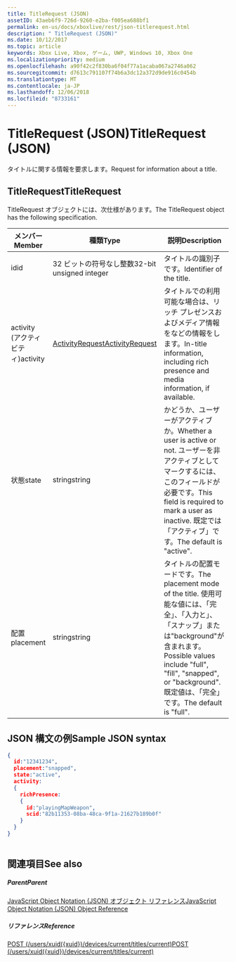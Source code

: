 ```yaml
---
title: TitleRequest (JSON)
assetID: 43aeb6f9-726d-9260-e2ba-f005ea688bf1
permalink: en-us/docs/xboxlive/rest/json-titlerequest.html
description: " TitleRequest (JSON)"
ms.date: 10/12/2017
ms.topic: article
keywords: Xbox Live, Xbox, ゲーム, UWP, Windows 10, Xbox One
ms.localizationpriority: medium
ms.openlocfilehash: a90f42c2f830ba6f04f77a1acaba067a2746a062
ms.sourcegitcommit: d7613c791107f74b6a3dc12a372d9de916c0454b
ms.translationtype: MT
ms.contentlocale: ja-JP
ms.lasthandoff: 12/06/2018
ms.locfileid: "8733161"
---
```

# <a name="titlerequest-json"></a><span data-ttu-id="37de6-104">TitleRequest (JSON)</span><span class="sxs-lookup"><span data-stu-id="37de6-104">TitleRequest (JSON)</span></span>
<span data-ttu-id="37de6-105">タイトルに関する情報を要求します。</span><span class="sxs-lookup"><span data-stu-id="37de6-105">Request for information about a title.</span></span> 
<a id="ID4EN"></a>

 
## <a name="titlerequest"></a><span data-ttu-id="37de6-106">TitleRequest</span><span class="sxs-lookup"><span data-stu-id="37de6-106">TitleRequest</span></span>
 
<span data-ttu-id="37de6-107">TitleRequest オブジェクトには、次仕様があります。</span><span class="sxs-lookup"><span data-stu-id="37de6-107">The TitleRequest object has the following specification.</span></span>
 
| <span data-ttu-id="37de6-108">メンバー</span><span class="sxs-lookup"><span data-stu-id="37de6-108">Member</span></span>| <span data-ttu-id="37de6-109">種類</span><span class="sxs-lookup"><span data-stu-id="37de6-109">Type</span></span>| <span data-ttu-id="37de6-110">説明</span><span class="sxs-lookup"><span data-stu-id="37de6-110">Description</span></span>| 
| --- | --- | --- | 
| <span data-ttu-id="37de6-111">id</span><span class="sxs-lookup"><span data-stu-id="37de6-111">id</span></span>| <span data-ttu-id="37de6-112">32 ビットの符号なし整数</span><span class="sxs-lookup"><span data-stu-id="37de6-112">32-bit unsigned integer</span></span>| <span data-ttu-id="37de6-113">タイトルの識別子です。</span><span class="sxs-lookup"><span data-stu-id="37de6-113">Identifier of the title.</span></span>| 
| <span data-ttu-id="37de6-114">activity (アクティビティ)</span><span class="sxs-lookup"><span data-stu-id="37de6-114">activity</span></span>| [<span data-ttu-id="37de6-115">ActivityRequest</span><span class="sxs-lookup"><span data-stu-id="37de6-115">ActivityRequest</span></span>](json-activityrequest.md)| <span data-ttu-id="37de6-116">タイトルでの利用可能な場合は、リッチ プレゼンスおよびメディア情報をなどの情報をします。</span><span class="sxs-lookup"><span data-stu-id="37de6-116">In-title information, including rich presence and media information, if available.</span></span>| 
| <span data-ttu-id="37de6-117">状態</span><span class="sxs-lookup"><span data-stu-id="37de6-117">state</span></span>| <span data-ttu-id="37de6-118">string</span><span class="sxs-lookup"><span data-stu-id="37de6-118">string</span></span>| <span data-ttu-id="37de6-119">かどうか、ユーザーがアクティブか。</span><span class="sxs-lookup"><span data-stu-id="37de6-119">Whether a user is active or not.</span></span> <span data-ttu-id="37de6-120">ユーザーを非アクティブとしてマークするには、このフィールドが必要です。</span><span class="sxs-lookup"><span data-stu-id="37de6-120">This field is required to mark a user as inactive.</span></span> <span data-ttu-id="37de6-121">既定では「アクティブ」です。</span><span class="sxs-lookup"><span data-stu-id="37de6-121">The default is "active".</span></span>| 
| <span data-ttu-id="37de6-122">配置</span><span class="sxs-lookup"><span data-stu-id="37de6-122">placement</span></span>| <span data-ttu-id="37de6-123">string</span><span class="sxs-lookup"><span data-stu-id="37de6-123">string</span></span>| <span data-ttu-id="37de6-124">タイトルの配置モードです。</span><span class="sxs-lookup"><span data-stu-id="37de6-124">The placement mode of the title.</span></span> <span data-ttu-id="37de6-125">使用可能な値には、「完全」、「入力と」、「スナップ」または"background"が含まれます。</span><span class="sxs-lookup"><span data-stu-id="37de6-125">Possible values include "full", "fill", "snapped", or "background".</span></span> <span data-ttu-id="37de6-126">既定値は、「完全」です。</span><span class="sxs-lookup"><span data-stu-id="37de6-126">The default is "full".</span></span>| 
  
<a id="ID4EJC"></a>

 
## <a name="sample-json-syntax"></a><span data-ttu-id="37de6-127">JSON 構文の例</span><span class="sxs-lookup"><span data-stu-id="37de6-127">Sample JSON syntax</span></span>
 

```json
{
  id:"12341234",
  placement:"snapped",
  state:"active",
  activity:
  {
    richPresence:
    {
      id:"playingMapWeapon",
      scid:"82b11353-08ba-48ca-9f1a-21627b189b0f"
    }
  }
}
    
```

  
<a id="ID4ESC"></a>

 
## <a name="see-also"></a><span data-ttu-id="37de6-128">関連項目</span><span class="sxs-lookup"><span data-stu-id="37de6-128">See also</span></span>
 
<a id="ID4EUC"></a>

 
##### <a name="parent"></a><span data-ttu-id="37de6-129">Parent</span><span class="sxs-lookup"><span data-stu-id="37de6-129">Parent</span></span> 

[<span data-ttu-id="37de6-130">JavaScript Object Notation (JSON) オブジェクト リファレンス</span><span class="sxs-lookup"><span data-stu-id="37de6-130">JavaScript Object Notation (JSON) Object Reference</span></span>](atoc-xboxlivews-reference-json.md)

  
<a id="ID4E5C"></a>

 
##### <a name="reference"></a><span data-ttu-id="37de6-131">リファレンス</span><span class="sxs-lookup"><span data-stu-id="37de6-131">Reference</span></span> 

[<span data-ttu-id="37de6-132">POST (/users/xuid({xuid})/devices/current/titles/current)</span><span class="sxs-lookup"><span data-stu-id="37de6-132">POST (/users/xuid({xuid})/devices/current/titles/current)</span></span>](../uri/presence/uri-usersxuiddevicescurrenttitlescurrentpost.md)

   